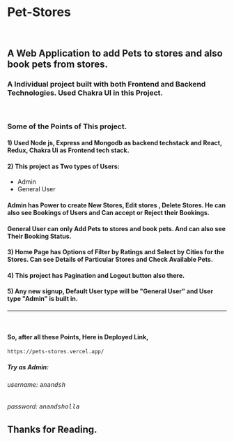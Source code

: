 # Pet-Stores
<br>

## A Web Application to add Pets to stores and also book pets from stores. 

### A Individual project built with both Frontend and Backend Technologies. Used Chakra UI in this Project.

<br>

### Some of the Points of This project.

#### 1) Used Node js, Express and Mongodb as backend techstack and React, Redux, Chakra Ui as Frontend tech stack.

#### 2) This project as Two types of Users:
* Admin
* General User
#### Admin has Power to create New Stores, Edit stores , Delete Stores. He can also see Bookings of Users and Can accept or Reject their Bookings.

#### General User can only Add Pets to stores and book pets. And can also see Their Booking Status. 

#### 3) Home Page has Options of Filter by Ratings and Select by Cities for the Stores. Can see Details of Particular Stores and Check Available Pets.

#### 4) This project has Pagination and Logout button also there.

#### 5) Any new signup, Default User type will be "General User" and User type "Admin" is built in.

<hr>
<br>

#### So, after all these Points, Here is Deployed Link,
```
https://pets-stores.vercel.app/
```

##### Try as Admin:
###### username: <kbd>anandsh</kbd>
###### password: <kbd>anandsholla</kbd>

## Thanks for Reading.
